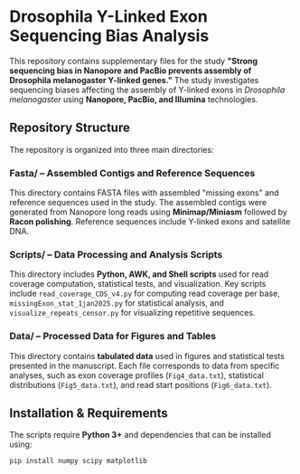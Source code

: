 # **Drosophila Y-Linked Exon Sequencing Bias Analysis**

This repository contains supplementary files for the study **"Strong sequencing bias in Nanopore and PacBio prevents assembly of Drosophila melanogaster Y-linked genes."** The study investigates sequencing biases affecting the assembly of Y-linked exons in *Drosophila melanogaster* using **Nanopore, PacBio, and Illumina** technologies.

## **Repository Structure**
The repository is organized into three main directories:

### **Fasta/** – Assembled Contigs and Reference Sequences  
This directory contains FASTA files with assembled "missing exons" and reference sequences used in the study. The assembled contigs were generated from Nanopore long reads using **Minimap/Miniasm** followed by **Racon polishing**. Reference sequences include Y-linked exons and satellite DNA.

### **Scripts/** – Data Processing and Analysis Scripts  
This directory includes **Python, AWK, and Shell scripts** used for read coverage computation, statistical tests, and visualization. Key scripts include `read_coverage_CDS_v4.py` for computing read coverage per base, `missingExon_stat_1jan2025.py` for statistical analysis, and `visualize_repeats_censor.py` for visualizing repetitive sequences.

### **Data/** – Processed Data for Figures and Tables  
This directory contains **tabulated data** used in figures and statistical tests presented in the manuscript. Each file corresponds to data from specific analyses, such as exon coverage profiles (`Fig4_data.txt`), statistical distributions (`Fig5_data.txt`), and read start positions (`Fig6_data.txt`).

## **Installation & Requirements**
The scripts require **Python 3+** and dependencies that can be installed using:

```bash
pip install numpy scipy matplotlib
